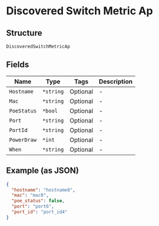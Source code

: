 
# Discovered Switch Metric Ap

## Structure

`DiscoveredSwitchMetricAp`

## Fields

| Name | Type | Tags | Description |
|  --- | --- | --- | --- |
| `Hostname` | `*string` | Optional | - |
| `Mac` | `*string` | Optional | - |
| `PoeStatus` | `*bool` | Optional | - |
| `Port` | `*string` | Optional | - |
| `PortId` | `*string` | Optional | - |
| `PowerDraw` | `*int` | Optional | - |
| `When` | `*string` | Optional | - |

## Example (as JSON)

```json
{
  "hostname": "hostname8",
  "mac": "mac0",
  "poe_status": false,
  "port": "port6",
  "port_id": "port_id4"
}
```

